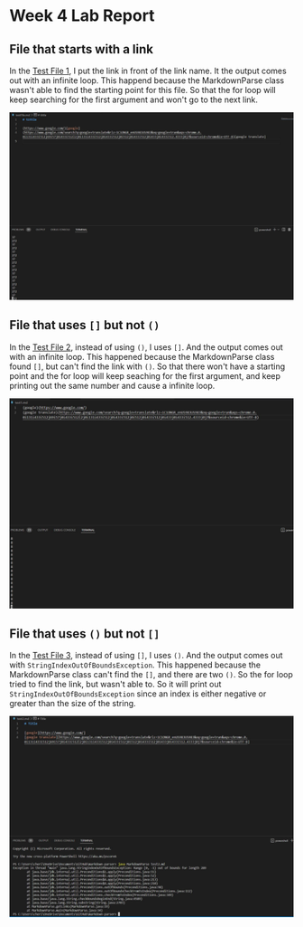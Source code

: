 # Week 4 Lab Report

## File that starts with a link
In the [Test File 1](testFIle.md), I put the link in front of the link name. It the output comes out with an infinite loop.
This happend because the MarkdownParse class wasn't able to find the starting point for this file. So that the for loop
will keep searching for the first argument and won't go to the next link. 



![image](week4one.JPG)


## File that uses `[]` but not `()`
In the [Test File 2](test1.md), instead of using `()`, I uses `[]`. And the output comes out with an infinite loop.
This happened because the MarkdownParse class found `[]`, but can't find the link with `()`. So that there won't have a 
starting point and the for loop will keep seaching for the first argument, and keep printing out the same number and cause a infinite loop.

![image](week4two.JPG)


## File that uses `()` but not `[]`
In the [Test File 3](test2.md), instead of using `[]`, I uses `()`. And the output comes out with `StringIndexOutOfBoundsException`.
This happened because the MarkdownParse class can't find the `[]`, and there are two `()`. So the for loop tried to find the link, but wasn't 
able to. So it will print out `StringIndexOutOfBoundsException` since an index is either negative or greater than the size of the string.

![image](week4three.JPG)
